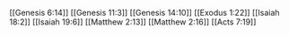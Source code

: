 [[Genesis 6:14]]
[[Genesis 11:3]]
[[Genesis 14:10]]
[[Exodus 1:22]]
[[Isaiah 18:2]]
[[Isaiah 19:6]]
[[Matthew 2:13]]
[[Matthew 2:16]]
[[Acts 7:19]]
